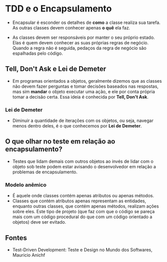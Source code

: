 # TDD e o Encapsulamento

- Encapsular é esconder os detalhes de **como** a classe realiza sua tarefa. As outras classes devem conhecer apenas **o quê** ela faz.

- As classes devem ser responsáveis por manter o seu próprio estado. Elas é quem devem conhecer as suas próprias regras de negócio. Quando a regra não é seguida, pedaços da regra de negócio são espalhadas pelo código.

## Tell, Don't Ask e Lei de Demeter

- Em programas orientados a objetos, geralmente dizemos que as classes não devem fazer perguntas e tomar decisões baseados nas respostas, mas sim **mandar** o objeto executar uma ação, e ele por conta própria tomar a decisão certa. Essa ideia é conhecida por **Tell, Don't Ask**.

### Lei de Demeter

- Diminuir a quantidade de iterações com os objetos, ou seja, navegar menos dentro deles, é o que conhecemos por **Lei de Demeter**.

## O que olhar no teste em relação ao encapsulamento?

- Testes que lidam demais com outros objetos ao invés de lidar com o objeto sob teste podem estar avisando o desenvolvedor em relação a problemas de encapsulamento.

### Modelo anêmico

- É aquele onde classes contém apenas atributos ou apenas métodos.
- Classes que contém atributos apenas representam as entidades, enquanto outras classes, que contém apenas métodos, realizam ações sobre eles. Este tipo de projeto (que faz com que o código se pareça mais com um código procedural do que com um código orientado a objetos) deve ser evitado.

## Fontes

- Test-Driven Development: Teste e Design no Mundo dos Softwares, Mauricio Anichf
